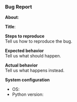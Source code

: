 ### Bug Report

**About**:

**Title**:

**Steps to reproduce**  
Tell us how to reproduce the bug.

**Expected behavior**  
Tell us what should happen.

**Actual behavior**  
Tell us what happens instead.

**System configuration**
 - OS:
 - Python version: